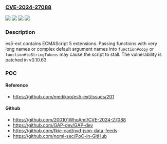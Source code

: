 ### [CVE-2024-27088](https://cve.mitre.org/cgi-bin/cvename.cgi?name=CVE-2024-27088)
![](https://img.shields.io/static/v1?label=Product&message=es5-ext&color=blue)
![](https://img.shields.io/static/v1?label=Version&message=%3D%20%3E%3D%200.10.0%2C%20%3C%200.10.63%20&color=brighgreen)
![](https://img.shields.io/static/v1?label=Vulnerability&message=CWE-1333%3A%20Inefficient%20Regular%20Expression%20Complexity&color=brighgreen)
![](https://img.shields.io/static/v1?label=Vulnerability&message=CWE-400%3A%20Uncontrolled%20Resource%20Consumption&color=brighgreen)

### Description

es5-ext contains ECMAScript 5 extensions. Passing functions with very long names or complex default argument names into `function#copy` or `function#toStringTokens` may cause the script to stall. The vulnerability is patched in v0.10.63.

### POC

#### Reference
- https://github.com/medikoo/es5-ext/issues/201

#### Github
- https://github.com/200101WhoAmI/CVE-2024-27088
- https://github.com/GAP-dev/GAP-dev
- https://github.com/fkie-cad/nvd-json-data-feeds
- https://github.com/nomi-sec/PoC-in-GitHub

